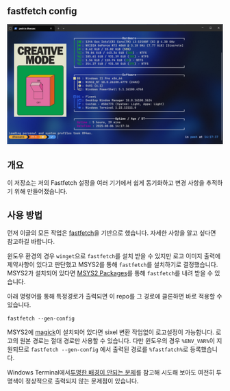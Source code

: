 ## fastfetch config

![screenshot](./Screenshot.png)

개요
---

이 저장소는 저의 Fastfetch 설정을 여러 기기에서 쉽게 동기화하고 변경 사항을 추적하기 위해 만들어졌습니다. 


사용 방법
---
먼저 이글의 모든 작업은 [fastfetch](https://github.com/fastfetch-cli/fastfetch)을 기반으로 했습니다. 자세한 사항을 알고 싶다면 참고하길 바랍니다.

윈도우 환경의 경우 `winget`으로 `fastfetch`를 설치 받을 수 있지만 로고 이미지 출력에 제약사항이 있다고 판단했고 MSYS2를 통해 `fastfetch`를 설치하기로 결정했습니다. MSYS2가 설치되어 있다면
[MSYS2 Packages](https://packages.msys2.org/packages/mingw-w64-ucrt-x86_64-fastfetch)를 통해 `fastfetch`를 내려 받을 수 있습니다.

아래 명령어를 통해 특정경로가 출력되면 이 repo를 그 경로에 클론하면 바로 적용할 수 있습니다.    

```
fastfetch --gen-config
```
MSYS2에 [magick](https://packages.msys2.org/packages/mingw-w64-x86_64-imagemagick)이 설치되어 있다면 sixel 변환 작업없이 로고설정이 가능합니다. 로고의 원본 경로는 절대 경로만 사용할 수 있습니다. 다만 윈도우의 경우 `%ENV_VAR%`이 지원되므로 `fastfetch --gen-config` 에서 출력된 경로를 `%fastfatch%`로 등록했습니다.


Windows Terminal에서[투명한 배경이 안되는 문제](https://github.com/fastfetch-cli/fastfetch/issues/656#issuecomment-1849448969)를 참고해 시도해 보아도 여전히 투명색이 정상적으로 출력되지 않는 문제점이 있습니다.